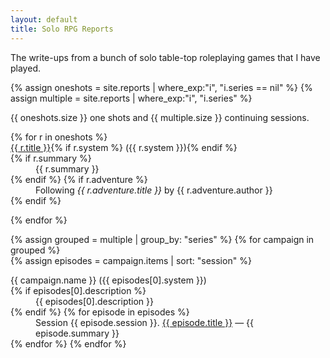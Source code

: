 ```yaml
---
layout: default
title: Solo RPG Reports
---
```


The write-ups from a bunch of solo table-top roleplaying games that I have played.

{% assign oneshots = site.reports | where_exp:"i", "i.series == nil" %}
{% assign multiple = site.reports | where_exp:"i", "i.series" %}

{{ oneshots.size }} one shots and {{ multiple.size }} continuing sessions.

<dl>
  {% for r in oneshots %}
  
  <dt><a href="{{ r.url | relative_url }}">{{ r.title }}</a>{% if r.system %} ({{ r.system }}){% endif %}</dt>
    {% if r.summary %}
  <dd>{{ r.summary }}</dd>
    {% endif %}
    {% if r.adventure %}
  <dd>Following <i>{{ r.adventure.title }}</i> by {{ r.adventure.author }}</dd>
    {% endif %}
    
  {% endfor %}

  {% assign grouped = multiple | group_by: "series" %}
  {% for campaign in grouped %}  
    {% assign episodes = campaign.items | sort: "session" %}
  <dt>{{ campaign.name }} ({{ episodes[0].system }})</dt>
    {% if episodes[0].description %}
  <dd>{{ episodes[0].description }}</dd>
    {% endif %}
    {% for episode in episodes %}
  <dd>Session {{ episode.session }}.
    <a href="{{ episode.url | relative_url }}">{{ episode.title }}</a> &mdash; {{ episode.summary }}
  </dd>
    {% endfor %}
  {% endfor %}
  
</dl>
